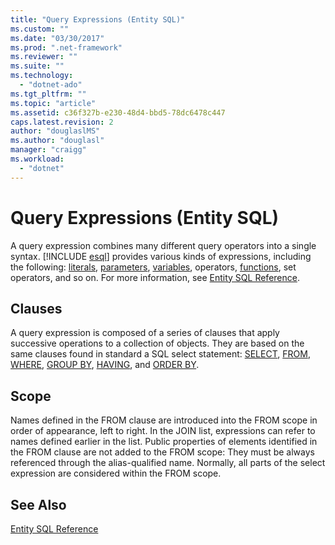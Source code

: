 ```yaml
---
title: "Query Expressions (Entity SQL)"
ms.custom: ""
ms.date: "03/30/2017"
ms.prod: ".net-framework"
ms.reviewer: ""
ms.suite: ""
ms.technology: 
  - "dotnet-ado"
ms.tgt_pltfrm: ""
ms.topic: "article"
ms.assetid: c36f327b-e230-48d4-bbd5-78dc6478c447
caps.latest.revision: 2
author: "douglaslMS"
ms.author: "douglasl"
manager: "craigg"
ms.workload: 
  - "dotnet"
---
```

# Query Expressions (Entity SQL)
A query expression combines many different query operators into a single syntax. [!INCLUDE [esql](../../../../../../includes/esql-md.md)] provides various kinds of expressions, including the following: [literals](../../../../../../docs/framework/data/adonet/ef/language-reference/literals-entity-sql.md), [parameters](../../../../../../docs/framework/data/adonet/ef/language-reference/parameters-entity-sql.md), [variables](../../../../../../docs/framework/data/adonet/ef/language-reference/variables-entity-sql.md), operators, [functions](../../../../../../docs/framework/data/adonet/ef/language-reference/functions-entity-sql.md), set operators, and so on. For more information, see [Entity SQL Reference](../../../../../../docs/framework/data/adonet/ef/language-reference/entity-sql-reference.md).  
  
## Clauses  
 A query expression is composed of a series of clauses that apply successive operations to a collection of objects. They are based on the same clauses found in standard a SQL select statement: [SELECT](../../../../../../docs/framework/data/adonet/ef/language-reference/select-entity-sql.md), [FROM](../../../../../../docs/framework/data/adonet/ef/language-reference/from-entity-sql.md), [WHERE](../../../../../../docs/framework/data/adonet/ef/language-reference/where-entity-sql.md), [GROUP BY](../../../../../../docs/framework/data/adonet/ef/language-reference/group-by-entity-sql.md), [HAVING](../../../../../../docs/framework/data/adonet/ef/language-reference/having-entity-sql.md), and [ORDER BY](../../../../../../docs/framework/data/adonet/ef/language-reference/order-by-entity-sql.md).  
  
## Scope  
 Names defined in the FROM clause are introduced into the FROM scope in order of appearance, left to right. In the JOIN list, expressions can refer to names defined earlier in the list. Public properties of elements identified in the FROM clause are not added to the FROM scope: They must be always referenced through the alias-qualified name. Normally, all parts of the select expression are considered within the FROM scope.  
  
## See Also  
 [Entity SQL Reference](../../../../../../docs/framework/data/adonet/ef/language-reference/entity-sql-reference.md)
